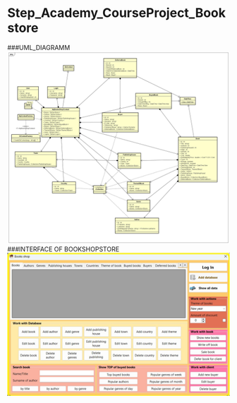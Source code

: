 # Step_Academy_CourseProject_Bookstore
###UML_DIAGRAMM
![DIAGRAMM](https://github.com/SvitLanaSvit/Step_Academy_CourseProject_Bookstore/raw/main/Screenshot/Class_Diagram.jpg)
###INTERFACE OF BOOKSHOPSTORE
![Intarface](https://github.com/SvitLanaSvit/Step_Academy_CourseProject_Bookstore/blob/main/Screenshot/Interface.jpg)

